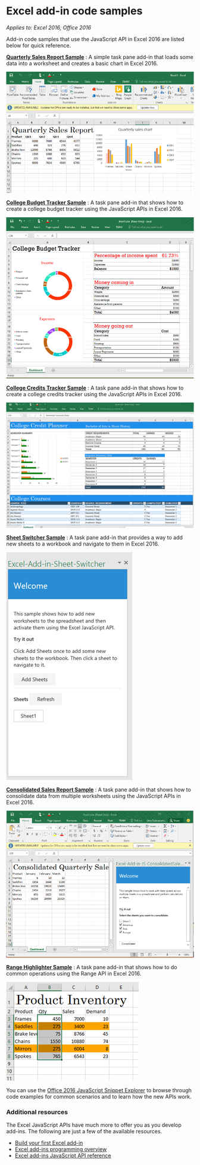 # Excel add-in code samples

_Applies to: Excel 2016, Office 2016_

Add-in code samples that use the JavaScript API in Excel 2016 are listed below for quick reference.

**[Quarterly Sales Report Sample](https://github.com/OfficeDev/Excel-Add-in-JS-QuarterlySalesReport)** : A simple task pane add-in that loads some data into a worksheet and creates a basic chart in Excel 2016.

![Quarterly Sales Report Sample Add-in](../../images/QuarterlySalesReport_report.PNG)

**[College Budget Tracker Sample](https://github.com/OfficeDev/Excel-Add-in-JS-CollegeBudgetTracker)** : A task pane add-in that shows how to create a college budget tracker using the JavaScript APIs in Excel 2016.

![College Budget Tracker Sample Add-in](../../images/CollegeBudgetTracker_tracker.PNG)

**[College Credits Tracker Sample](https://github.com/OfficeDev/Excel-Add-in-JS-CollegeCreditsTracker)** : A task pane add-in that shows how to create a college credits tracker using the JavaScript APIs in Excel 2016.

![College Credits Tracker Sample Add-in](../../images/CollegeCreditsTracker_tracker.PNG)

**[Sheet Switcher Sample](https://github.com/OfficeDev/Excel-Add-in-JS-SheetSwitcher)** : A task pane add-in that provides a way to add new sheets to a workbook and navigate to them in Excel 2016.

![Sheet Switcher Sample Add-in](../../images/SheetSwitcher_taskpane.PNG)

**[Consolidated Sales Report Sample](https://github.com/OfficeDev/Excel-Add-in-JS-ConsolidatedSalesReport)** : A task pane add-in that shows how to consolidate data from multiple worksheets using the JavaScript APIs in Excel 2016.

![Consoldiated Sales Report Sample Add-in](../../images/ConsolidatedSalesReport_report.PNG)

**[Range Highlighter Sample](https://github.com/OfficeDev/Excel-Add-in-JS-RangeHighlighter)** : A task pane add-in that shows how to do common operations using the Range API in Excel 2016.

![Range Highlighter Sample Add-in](../../images/RangeHighlighter_result.PNG)

You can use the [Office 2016 JavaScript Snippet Explorer](http://officesnippetexplorer.azurewebsites.net/#/snippets/excel) to browse through code examples for common scenarios and to learn how the new APIs work.

### Additional resources

The Excel JavaScript APIs have much more to offer you as you develop add-ins. The following are just a few of the available resources.

*  [Build your first Excel add-in](build-your-first-excel-add-in.md)
*  [Excel add-ins programming overview](excel-add-ins--javascript-programming-overview.md)
*  [Excel add-ins JavaScript API reference](excel-add-ins-javascript-api-reference.md)